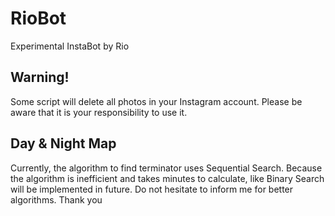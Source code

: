 # RioBot
Experimental InstaBot by Rio

## Warning!
Some script will delete all photos in your Instagram account.
Please be aware that it is your responsibility to use it.

## Day & Night Map
Currently, the algorithm to find terminator uses Sequential Search.
Because the algorithm is inefficient and takes minutes to calculate,
like Binary Search will be implemented in future.
Do not hesitate to inform me for better algorithms.
Thank you
